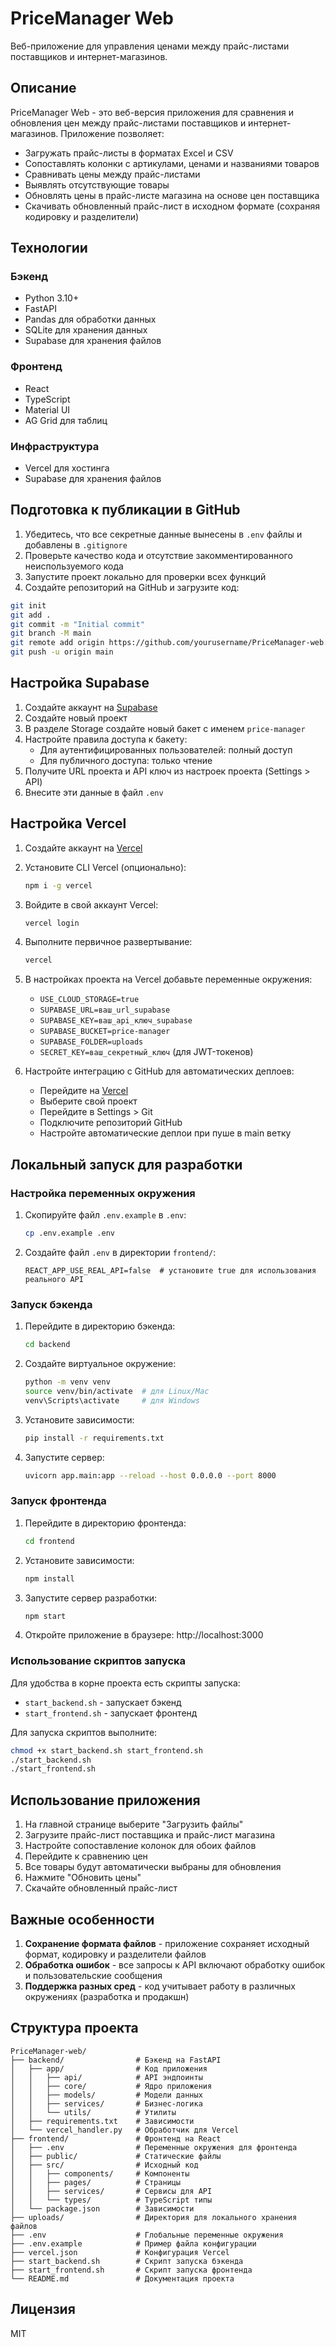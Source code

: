 # PriceManager Web

Веб-приложение для управления ценами между прайс-листами поставщиков и интернет-магазинов.

## Описание

PriceManager Web - это веб-версия приложения для сравнения и обновления цен между прайс-листами поставщиков и интернет-магазинов. Приложение позволяет:

- Загружать прайс-листы в форматах Excel и CSV
- Сопоставлять колонки с артикулами, ценами и названиями товаров
- Сравнивать цены между прайс-листами
- Выявлять отсутствующие товары
- Обновлять цены в прайс-листе магазина на основе цен поставщика
- Скачивать обновленный прайс-лист в исходном формате (сохраняя кодировку и разделители)

## Технологии

### Бэкенд
- Python 3.10+
- FastAPI
- Pandas для обработки данных
- SQLite для хранения данных
- Supabase для хранения файлов

### Фронтенд
- React
- TypeScript
- Material UI
- AG Grid для таблиц

### Инфраструктура
- Vercel для хостинга
- Supabase для хранения файлов

## Подготовка к публикации в GitHub

1. Убедитесь, что все секретные данные вынесены в `.env` файлы и добавлены в `.gitignore`
2. Проверьте качество кода и отсутствие закомментированного неиспользуемого кода
3. Запустите проект локально для проверки всех функций
4. Создайте репозиторий на GitHub и загрузите код:

```bash
git init
git add .
git commit -m "Initial commit"
git branch -M main
git remote add origin https://github.com/yourusername/PriceManager-web.git
git push -u origin main
```

## Настройка Supabase

1. Создайте аккаунт на [Supabase](https://supabase.io)
2. Создайте новый проект
3. В разделе Storage создайте новый бакет с именем `price-manager`
4. Настройте правила доступа к бакету:
   - Для аутентифицированных пользователей: полный доступ
   - Для публичного доступа: только чтение
5. Получите URL проекта и API ключ из настроек проекта (Settings > API)
6. Внесите эти данные в файл `.env`

## Настройка Vercel

1. Создайте аккаунт на [Vercel](https://vercel.com)
2. Установите CLI Vercel (опционально):
   ```bash
   npm i -g vercel
   ```

3. Войдите в свой аккаунт Vercel:
   ```bash
   vercel login
   ```

4. Выполните первичное развертывание:
   ```bash
   vercel
   ```

5. В настройках проекта на Vercel добавьте переменные окружения:
   - `USE_CLOUD_STORAGE=true`
   - `SUPABASE_URL=ваш_url_supabase`
   - `SUPABASE_KEY=ваш_api_ключ_supabase`
   - `SUPABASE_BUCKET=price-manager`
   - `SUPABASE_FOLDER=uploads`
   - `SECRET_KEY=ваш_секретный_ключ` (для JWT-токенов)

6. Настройте интеграцию с GitHub для автоматических деплоев:
   - Перейдите на [Vercel](https://vercel.com)
   - Выберите свой проект
   - Перейдите в Settings > Git
   - Подключите репозиторий GitHub
   - Настройте автоматические деплои при пуше в main ветку

## Локальный запуск для разработки

### Настройка переменных окружения

1. Скопируйте файл `.env.example` в `.env`:
   ```bash
   cp .env.example .env
   ```

2. Создайте файл `.env` в директории `frontend/`:
   ```
   REACT_APP_USE_REAL_API=false  # установите true для использования реального API
   ```

### Запуск бэкенда

1. Перейдите в директорию бэкенда:
   ```bash
   cd backend
   ```

2. Создайте виртуальное окружение:
   ```bash
   python -m venv venv
   source venv/bin/activate  # для Linux/Mac
   venv\Scripts\activate     # для Windows
   ```

3. Установите зависимости:
   ```bash
   pip install -r requirements.txt
   ```

4. Запустите сервер:
   ```bash
   uvicorn app.main:app --reload --host 0.0.0.0 --port 8000
   ```

### Запуск фронтенда

1. Перейдите в директорию фронтенда:
   ```bash
   cd frontend
   ```

2. Установите зависимости:
   ```bash
   npm install
   ```

3. Запустите сервер разработки:
   ```bash
   npm start
   ```

4. Откройте приложение в браузере: http://localhost:3000

### Использование скриптов запуска

Для удобства в корне проекта есть скрипты запуска:

- `start_backend.sh` - запускает бэкенд
- `start_frontend.sh` - запускает фронтенд

Для запуска скриптов выполните:
```bash
chmod +x start_backend.sh start_frontend.sh
./start_backend.sh
./start_frontend.sh
```

## Использование приложения

1. На главной странице выберите "Загрузить файлы"
2. Загрузите прайс-лист поставщика и прайс-лист магазина
3. Настройте сопоставление колонок для обоих файлов
4. Перейдите к сравнению цен
5. Все товары будут автоматически выбраны для обновления
6. Нажмите "Обновить цены"
7. Скачайте обновленный прайс-лист

## Важные особенности

1. **Сохранение формата файлов** - приложение сохраняет исходный формат, кодировку и разделители файлов
2. **Обработка ошибок** - все запросы к API включают обработку ошибок и пользовательские сообщения
3. **Поддержка разных сред** - код учитывает работу в различных окружениях (разработка и продакшн)

## Структура проекта

```
PriceManager-web/
├── backend/                # Бэкенд на FastAPI
│   ├── app/                # Код приложения
│   │   ├── api/            # API эндпоинты
│   │   ├── core/           # Ядро приложения
│   │   ├── models/         # Модели данных
│   │   ├── services/       # Бизнес-логика
│   │   └── utils/          # Утилиты
│   ├── requirements.txt    # Зависимости
│   └── vercel_handler.py   # Обработчик для Vercel
├── frontend/               # Фронтенд на React
│   ├── .env                # Переменные окружения для фронтенда
│   ├── public/             # Статические файлы
│   ├── src/                # Исходный код
│   │   ├── components/     # Компоненты
│   │   ├── pages/          # Страницы
│   │   ├── services/       # Сервисы для API
│   │   └── types/          # TypeScript типы
│   └── package.json        # Зависимости
├── uploads/                # Директория для локального хранения файлов
├── .env                    # Глобальные переменные окружения
├── .env.example            # Пример файла конфигурации
├── vercel.json             # Конфигурация Vercel
├── start_backend.sh        # Скрипт запуска бэкенда
├── start_frontend.sh       # Скрипт запуска фронтенда
└── README.md               # Документация проекта
```

## Лицензия

MIT 